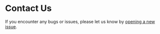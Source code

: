 # Contact Us

If you encounter any bugs or issues, please let us know by
[opening a new issue](https://github.com/Munich-Quantum-Software-Stack/QIR2Qiskit/issues).
